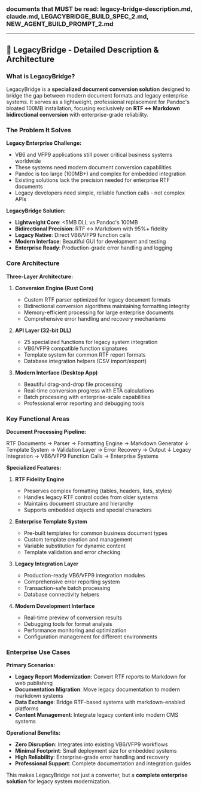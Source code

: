 ### documents that MUST be read: legacy-bridge-description.md, claude.md, LEGACYBRIDGE_BUILD_SPEC_2.md, NEW_AGENT_BUILD_PROMPT_2.md


---

## 🌉 **LegacyBridge - Detailed Description & Architecture**

### **What is LegacyBridge?**

LegacyBridge is a **specialized document conversion solution** designed to bridge the gap between modern document formats and legacy enterprise systems. It serves as a lightweight, professional replacement for Pandoc's bloated 100MB installation, focusing exclusively on **RTF ↔ Markdown bidirectional conversion** with enterprise-grade reliability.

### **The Problem It Solves**

**Legacy Enterprise Challenge:**
- VB6 and VFP9 applications still power critical business systems worldwide
- These systems need modern document conversion capabilities
- Pandoc is too large (100MB+) and complex for embedded integration
- Existing solutions lack the precision needed for enterprise RTF documents
- Legacy developers need simple, reliable function calls - not complex APIs

**LegacyBridge Solution:**
- **Lightweight Core**: <5MB DLL vs Pandoc's 100MB
- **Bidirectional Precision**: RTF ↔ Markdown with 95%+ fidelity
- **Legacy Native**: Direct VB6/VFP9 function calls
- **Modern Interface**: Beautiful GUI for development and testing
- **Enterprise Ready**: Production-grade error handling and logging

### **Core Architecture**

**Three-Layer Architecture:**

1. **Conversion Engine (Rust Core)**
   - Custom RTF parser optimized for legacy document formats
   - Bidirectional conversion algorithms maintaining formatting integrity
   - Memory-efficient processing for large enterprise documents
   - Comprehensive error handling and recovery mechanisms

2. **API Layer (32-bit DLL)**
   - 25 specialized functions for legacy system integration
   - VB6/VFP9 compatible function signatures
   - Template system for common RTF report formats
   - Database integration helpers (CSV import/export)

3. **Modern Interface (Desktop App)**
   - Beautiful drag-and-drop file processing
   - Real-time conversion progress with ETA calculations
   - Batch processing with enterprise-scale capabilities
   - Professional error reporting and debugging tools

### **Key Functional Areas**

**Document Processing Pipeline:**


RTF Documents → Parser → Formatting Engine → Markdown Generator ↓ Template System → Validation Layer → Error Recovery → Output ↓ Legacy Integration → VB6/VFP9 Function Calls → Enterprise Systems


**Specialized Features:**

1. **RTF Fidelity Engine**
   - Preserves complex formatting (tables, headers, lists, styles)
   - Handles legacy RTF control codes from older systems
   - Maintains document structure and hierarchy
   - Supports embedded objects and special characters

2. **Enterprise Template System**
   - Pre-built templates for common business document types
   - Custom template creation and management
   - Variable substitution for dynamic content
   - Template validation and error checking

3. **Legacy Integration Layer**
   - Production-ready VB6/VFP9 integration modules
   - Comprehensive error reporting system
   - Transaction-safe batch processing
   - Database connectivity helpers

4. **Modern Development Interface**
   - Real-time preview of conversion results
   - Debugging tools for format analysis
   - Performance monitoring and optimization
   - Configuration management for different environments

### **Enterprise Use Cases**

**Primary Scenarios:**
- **Legacy Report Modernization**: Convert RTF reports to Markdown for web publishing
- **Documentation Migration**: Move legacy documentation to modern markdown systems
- **Data Exchange**: Bridge RTF-based systems with markdown-enabled platforms
- **Content Management**: Integrate legacy content into modern CMS systems

**Operational Benefits:**
- **Zero Disruption**: Integrates into existing VB6/VFP9 workflows
- **Minimal Footprint**: Small deployment size for embedded systems
- **High Reliability**: Enterprise-grade error handling and recovery
- **Professional Support**: Complete documentation and integration guides

This makes LegacyBridge not just a converter, but a **complete enterprise solution** for legacy system modernization.
